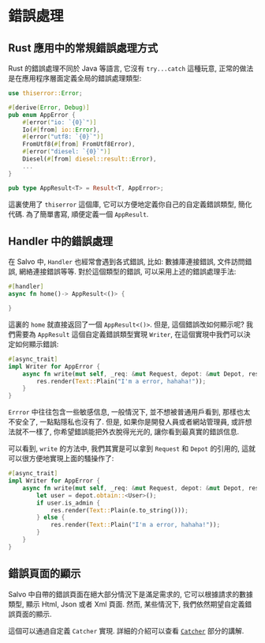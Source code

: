 # 錯誤處理

## Rust 應用中的常規錯誤處理方式

Rust 的錯誤處理不同於 Java 等語言, 它沒有 `try...catch` 這種玩意, 正常的做法是在應用程序層面定義全局的錯誤處理類型:

```rust
use thiserror::Error;

#[derive(Error, Debug)]
pub enum AppError {
    #[error("io: `{0}`")]
    Io(#[from] io::Error),
    #[error("utf8: `{0}`")]
    FromUtf8(#[from] FromUtf8Error),
    #[error("diesel: `{0}`")]
    Diesel(#[from] diesel::result::Error),
    ...
}

pub type AppResult<T> = Result<T, AppError>;
```

這裏使用了 `thiserror` 這個庫, 它可以方便地定義你自己的自定義錯誤類型, 簡化代碼. 為了簡單書寫, 順便定義一個 `AppResult`.


## Handler 中的錯誤處理

在 Salvo 中, `Handler` 也經常會遇到各式錯誤, 比如: 數據庫連接錯誤, 文件訪問錯誤, 網絡連接錯誤等等. 對於這個類型的錯誤, 可以采用上述的錯誤處理手法:

```rust
#[handler]
async fn home()-> AppResult<()> {

}
```

這裏的 `home` 就直接返回了一個 `AppResult<()>`. 但是, 這個錯誤改如何顯示呢? 我們需要為 `AppResult` 這個自定義錯誤類型實現 `Writer`, 在這個實現中我們可以決定如何顯示錯誤:

```rust
#[async_trait]
impl Writer for AppError {
    async fn write(mut self, _req: &mut Request, depot: &mut Depot, res: &mut Response) {
        res.render(Text::Plain("I'm a error, hahaha!"));
    }
}
```

`Errror` 中往往包含一些敏感信息, 一般情況下, 並不想被普通用戶看到, 那樣也太不安全了, 一點點隱私也沒有了. 但是, 如果你是開發人員或者網站管理員, 或許想法就不一樣了, 你希望錯誤能把外衣脫得光光的, 讓你看到最真實的錯誤信息.

可以看到, `write` 的方法中, 我們其實是可以拿到 `Request` 和 `Depot` 的引用的, 這就可以很方便地實現上面的騷操作了:

```rust
#[async_trait]
impl Writer for AppError {
    async fn write(mut self, _req: &mut Request, depot: &mut Depot, res: &mut Response) {
        let user = depot.obtain::<User>();
        if user.is_admin {
            res.render(Text::Plain(e.to_string()));
        } else {
            res.render(Text::Plain("I'm a error, hahaha!"));
        }
    }
}
```

## 錯誤頁面的顯示

Salvo 中自帶的錯誤頁面在絕大部分情況下是滿足需求的, 它可以根據請求的數據類型, 顯示 Html, Json 或者 Xml 頁面. 然而, 某些情況下, 我們依然期望自定義錯誤頁面的顯示.

這個可以通過自定義 `Catcher` 實現. 詳細的介紹可以查看 [`Catcher`](../core/catcher/) 部分的講解.